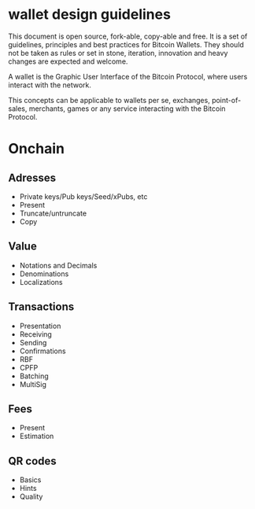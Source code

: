 # wallet design guidelines
This document is open source, fork-able, copy-able and free. It is a set of guidelines, principles and best practices for Bitcoin Wallets. They should not be taken as rules or set in stone, iteration, innovation and heavy changes are expected and welcome.

A wallet is the Graphic User Interface of the Bitcoin Protocol, where users interact with the network. 

This concepts can be applicable to wallets per se, exchanges, point-of-sales, merchants, games or any service interacting with the Bitcoin Protocol.

# Onchain

## Adresses

- Private keys/Pub keys/Seed/xPubs, etc
- Present
- Truncate/untruncate
- Copy

## Value

- Notations and Decimals
- Denominations
- Localizations

## Transactions

- Presentation
- Receiving
- Sending
- Confirmations
- RBF
- CPFP
- Batching
- MultiSig

## Fees

- Present
- Estimation

## QR codes

- Basics
- Hints
- Quality
